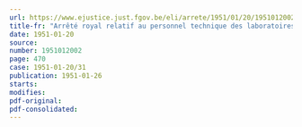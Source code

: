 ```yaml
---
url: https://www.ejustice.just.fgov.be/eli/arrete/1951/01/20/1951012002/justel
title-fr: "Arrêté royal relatif au personnel technique des laboratoires de la police judiciaire (abrogé par AR 10-04-1958, art. 6)"
date: 1951-01-20
source:
number: 1951012002
page: 470
case: 1951-01-20/31
publication: 1951-01-26
starts:
modifies:
pdf-original:
pdf-consolidated:
---
```


